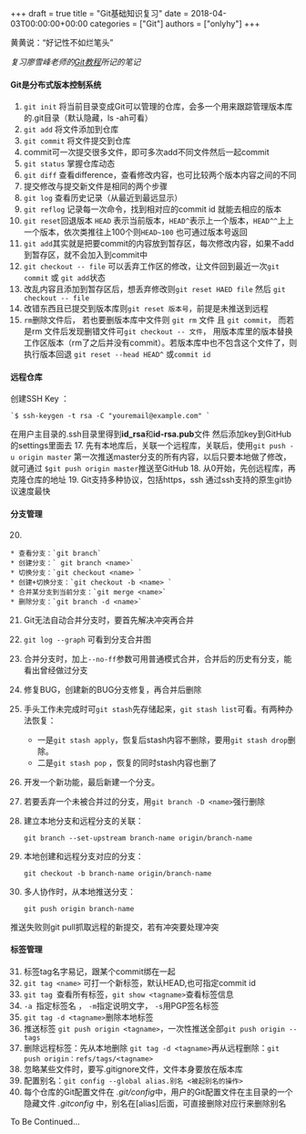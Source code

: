 +++
draft = true
title = "Git基础知识复习"
date = 2018-04-03T00:00:00+00:00
categories = ["Git"]
authors = ["onlyhy"]
+++

黄黄说：“好记性不如烂笔头”

*复习廖雪峰老师的[Git教程](https://www.liaoxuefeng.com/wiki/0013739516305929606dd18361248578c67b8067c8c017b000)所记的笔记*

#### Git是分布式版本控制系统

1. `git init` 将当前目录变成Git可以管理的仓库，会多一个用来跟踪管理版本库的.git目录（默认隐藏，ls -ah可看）
2. `git add` 将文件添加到仓库
3. `git commit` 将文件提交到仓库 
4. commit可一次提交很多文件，即可多次add不同文件然后一起commit
5. `git status` 掌握仓库动态
6. `git diff` 查看difference，查看修改内容，也可比较两个版本内容之间的不同
7. 提交修改与提交新文件是相同的两个步骤
8. `git log` 查看历史记录（从最近到最远显示）
9. `git reflog` 记录每一次命令，找到相对应的commit id 就能去相应的版本
10. `git reset`回退版本   `HEAD` 表示当前版本，`HEAD^`表示上一个版本，`HEAD^^`上上一个版本，依次类推往上100个则`HEAD~100`  也可通过版本号返回
11. `git add`其实就是把要commit的内容放到暂存区，每次修改内容，如果不add到暂存区，就不会加入到commit中
12. `git checkout -- file` 可以丢弃工作区的修改，让文件回到最近一次`git commit` 或 `git add`状态
13. 改乱内容且添加到暂存区后，想丢弃修改则`git reset HAED file` 然后 `git checkout -- file`
14. 改错东西且已提交到版本库则`git reset 版本号`，前提是未推送到远程
15. `rm`删除文件后， 若也要删版本库中文件则 `git rm` 文件 且 `git commit`， 而若是rm 文件后发现删错文件可`git checkout -- 文件`， 用版本库里的版本替换工作区版本（rm了之后并没有commit）。若版本库中也不包含这个文件了，则执行版本回退 `git reset --head HEAD^` 或`commit id`

#### 远程仓库

创建SSH Key ：
 
    `$ ssh-keygen -t rsa -C "youremail@example.com" `

在用户主目录的.ssh目录里得到<strong>id_rsa</strong>和<strong>id-rsa.pub</strong>文件 然后添加key到GitHub的settings里面去
17. 先有本地库后，关联一个远程库，关联后，使用`git push -u origin master` 第一次推送master分支的所有内容，以后只要本地做了修改，就可通过 `$git push origin master`推送至GitHub
18. 从0开始，先创远程库，再克隆仓库的地址
19. Git支持多种协议，包括https，ssh 通过ssh支持的原生git协议速度最快

#### 分支管理

20. 
    
    * 查看分支：`git branch`  
    * 创建分支：` git branch <name>`
    * 切换分支：`git checkout <name> `
    * 创建+切换分支：`git checkout -b <name> `
    * 合并某分支到当前分支：`git merge <name>`
    * 删除分支：`git branch -d <name>`

21. Git无法自动合并分支时，要首先解决冲突再合并
22. `git log --graph` 可看到分支合并图 
23. 合并分支时，加上`--no-ff`参数可用普通模式合并，合并后的历史有分支，能看出曾经做过分支
24. 修复BUG，创建新的BUG分支修复，再合并后删除
25. 手头工作未完成时可`git stash`先存储起来，`git stash list`可看。有两种办法恢复：
    
    * 一是`git stash apply`，恢复后stash内容不删除，要用`git stash drop`删除。 
    * 二是`git stash pop` ，恢复的同时stash内容也删了

26. 开发一个新功能，最后新建一个分支。
27. 若要丢弃一个未被合并过的分支，用`git branch -D <name>`强行删除
28. 建立本地分支和远程分支的关联：
    
    `git branch --set-upstream branch-name origin/branch-name`

29. 本地创建和远程分支对应的分支：
    
    `git checkout -b branch-name origin/branch-name`

30. 多人协作时，从本地推送分支：
   
    `git push origin branch-name`

推送失败则git pull抓取远程的新提交，若有冲突要处理冲突

#### 标签管理
31. 标签tag名字易记，跟某个commit绑在一起
32. `git tag <name>` 可打一个新标签，默认HEAD,也可指定commit id
33. `git tag `查看所有标签，`git show <tagname>`查看标签信息
34. `-a `指定标签名 ， `-m`指定说明文字， `-s`用PGP签名标签
35. `git tag -d <tagname>`删除本地标签
36. 推送标签 `git push origin <tagname>`，一次性推送全部`git push origin --tags`
37. 删除远程标签：先从本地删除 `git tag -d <tagname>`再从远程删除：`git push origin：refs/tags/<tagname>`
38. 忽略某些文件时，要写.gitignore文件，文件本身要放在版本库
39. 配置别名：`git config --global alias.别名 <被起别名的操作>`
40. 每个仓库的Git配置文件在 *.git/config*中，用户的Git配置文件在主目录的一个隐藏文件 *.gitconfig* 中，别名在[alias]后面，可直接删除对应行来删除别名



To Be Continued…
